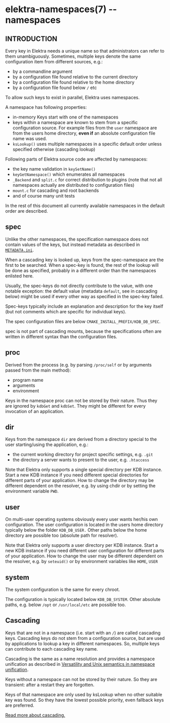 # elektra-namespaces(7) -- namespaces

## INTRODUCTION

Every key in Elektra needs a unique name so that administrators can
refer to them unambiguously. Sometimes, multiple keys denote
the same configuration item from different sources, e.g.:

- by a commandline argument
- by a configuration file found relative to the current directory
- by a configuration file found relative to the home directory
- by a configuration file found below `/` etc

To allow such keys to exist in parallel, Elektra uses namespaces.

A namespace has following properties:

- in-memory Keys start with one of the namespaces
- keys within a namespace are known to stem from a specific
  configuration source. For example files from the `user` namespace
  are from the users home directory, **even if** an absolute configuration
  file name was used.
- `ksLookup()` uses multiple namespaces in a specific default order unless
  specified otherwise (cascading lookup)

Following parts of Elektra source code are affected by namespaces:

- the key name validation in `keySetName()`
- `keyGetNamespace()` which enumerates all namespaces
- `_Backend` and `split.c` for correct distribution to plugins (note that
  not all namespaces actually are distributed to configuration files)
- `mount.c` for cascading and root backends
- and of course many unit tests

In the rest of this document all currently available namespaces in the default order
are described.

## spec

Unlike the other namespaces, the specification namespace does not
contain values of the keys, but instead metadata as described in
[`METADATA.ini`](/doc/METADATA.ini).

When a cascading key is looked up, keys from the spec-namespace are
the first to be searched. When a spec-key is found, the rest of the
lookup will be done as specified, probably in a different order than
the namespaces enlisted here.

Usually, the spec-keys do not directly contribute to the value, with one
notable exception: the default value (metadata `default`, see in
cascading below) might be used if every other way as specified in the
spec-key failed.

Spec-keys typically include an explanation and description for the key
itself (but not comments which are specific for individual keys).

The spec configuration files are below `CMAKE_INSTALL_PREFIX/KDB_DB_SPEC`.

spec is not part of cascading mounts, because the specifications often
are written in different syntax than the configuration files.

## proc

Derived from the process (e.g. by parsing `/proc/self` or by arguments passed
from the main method):

- program name
- arguments
- environment

Keys in the namespace proc can not be stored by their nature. Thus they are
ignored by `kdbGet` and `kdbSet`. They might
be different for every invocation of an application.

## dir

Keys from the namespace `dir` are derived from a directory special to
the user starting/using the application, e.g.:

- the current working directory for project specific settings, e.g. `.git`
- the directory a server wants to present to the user, e.g. `.htaccess`

Note that Elektra only supports a single special directory per KDB
instance. Start a new KDB instance if you need different special
directories for different parts of your application.
How to change the directory may be different dependent on the resolver,
e.g. by using chdir or by setting the environment variable `PWD`.

## user

On multi-user operating systems obviously every user wants her/his own
configuration. The user configuration is located in the users home
directory typically below the folder `KDB_DB_USER.`
Other paths below the home directory are possible too (absolute path
for resolver).

Note that Elektra only supports a user directory per KDB
instance. Start a new KDB instance if you need different user
configuration for different parts of your application.
How to change the user may be different dependent on the resolver,
e.g. by `seteuid()` or by environment variables like `HOME`, `USER`

## system

The system configuration is the same for every chroot.

The configuration is typically located below `KDB_DB_SYSTEM`.
Other absolute paths, e.g. below `/opt` or `/usr/local/etc` are possible
too.

## Cascading

Keys that are not in a namespace (i.e. start with an `/`) are called cascading
keys. Cascading keys do not stem from a configuration source, but are
used by applications to lookup a key in different namespaces. So,
multiple keys can contribute to each cascading key name.

Cascading is the same as a name resolution and provides a
namespace unification as described in
[Versatility and Unix semantics in namespace unification](https://dl.acm.org/doi/10.1145/1138041.1138045).

Keys without a namespace can not be stored by their nature. So they
are transient: after a restart they are forgotten.

Keys of that namespace are only used by ksLookup when no other suitable
key was found. So they have the lowest possible priority, even fallback
keys are preferred.

[Read more about cascading.](/doc/help/elektra-cascading.md)
